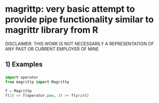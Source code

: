 # magrittp: very basic attempt to provide pipe functionality similar to magrittr library from R

DISCLAIMER: THIS WORK IS NOT NECESSARILY A REPRESENTATION OF ANY PAST OR CURRENT EMPLOYER OF MINE

## 1) Examples

###
```python
import operator
from magrittp import Magrittp

f = Magrittp
f(2) >> f(operator.pow, 3) >> f(print)
```
